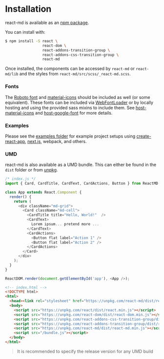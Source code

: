# Installation
react-md is available as an [npm package](https://www.npmjs.com/package/react-md).

You can install with:

```bash
$ npm install -S react \
                 react-dom \
                 react-addons-transition-group \
                 react-addons-css-transition-group \
                 react-md
```

Once installed, the components can be accessed by `react-md` or `react-md/lib` and the styles from `react-md/src/scss/_react-md.scss`.

### Fonts
The [Roboto font](https://www.google.com/fonts/specimen/Roboto) and 
[material-icons](https://design.google.com/icons/) should be included as well
(or some equivalent). These fonts can be included via [WebFontLoader](https://github.com/typekit/webfontloader)
or by locally hosting and using the provided sass mixins to include them. See [host-material-icons](/customization/typography?tab=1#mixin-host-material-icons)
and [host-google-font](/customization/typography?tab=1#mixin-host-google-font) for more details.

### Examples
Please see the [examples folder](https://github.com/mlaursen/react-md/tree/master/examples) for example project setups using
[create-react-app](https://github.com/facebookincubator/create-react-app), [next.js](https://github.com/zeit/next.js/), webpack,
and others.

### UMD
react-md is also available as a UMD bundle. This can either be found in the `dist` folder or from [unpkg](https://unpkg.com).

```js
/* index.js */
import { Card, CardTitle, CardText, CardActions, Button } from ReactMD;

class App extends React.Component {
  render() {
    return (
      <div className="md-grid">
        <Card className="md-cell">
          <CardTitle title="Hello, World!"  />
          <CardText>
            Lorem ipsum... pretend more ...
          </CardText>
          <CardActions>
            <Button flat label="Action 1" />
            <Button flat label="Action 2" />
          </CardActions>
        </Card>
      </div>
    );
  }
}

ReactDOM.render(document.getElementById('app'), <App />);
```

```html
<!-- index.html -->
<!DOCTYPE html>
<html>
  <head><link rel="stylesheet" href="https://unpkg.com/react-md/dist/react-md.indigo-pink.min.css"></head>
  <body>
    <script src="https://unpkg.com/react/dist/react.min.js"></script>
    <script src="https://unpkg.com/react-dom/dist/react-dom.min.js"></script>
    <script src="https://unpkg.com/react-addons-css-transition-group/dist/react-addons-css-transition-group.min.js"></script>
    <script src="https://unpkg.com/react-addons-transition-group/dist/react-addons-transition-group.min.js"></script>
    <script src="https://unpkg.com/react-md/dist/react-md.min.js"></script>
    <script src="/bundle.js"></script>
  </body>
</html>
```

> It is recommended to specify the release version for any UMD build
